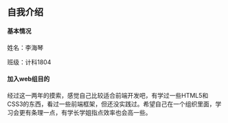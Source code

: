 ## 自我介绍

#### 基本情况

姓名：李海琴

班级：计科1804

#### 加入web组目的

经过这一两年的摸索，感觉自己比较适合前端开发吧，有学过一些HTML5和CSS3的东西，看过一些前端框架，但还没实践过。希望自己在一个组织里面，学习会更有条理一点，有学长学姐指点效率也会高一些。